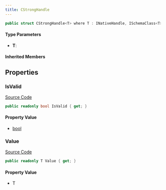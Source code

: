 ```yaml
---
title: CStrongHandle
---
```


```csharp
public struct CStrongHandle<T> where T : INativeHandle, ISchemaClass<T>
```

#### Type Parameters

- **T**: 

#### Inherited Members

## Properties

### IsValid

[Source Code](https://github.com/swiftly-solution/swiftlys2/blob/beta/managed/src/SwiftlyS2.Shared/Natives/Structs/CStrongHandle.cs#L18)

```csharp
public readonly bool IsValid { get; }
```

#### Property Value

- [bool](https://learn.microsoft.com/dotnet/api/system.boolean)

### Value

[Source Code](https://github.com/swiftly-solution/swiftlys2/blob/beta/managed/src/SwiftlyS2.Shared/Natives/Structs/CStrongHandle.cs#L20)

```csharp
public readonly T Value { get; }
```

#### Property Value

- T

